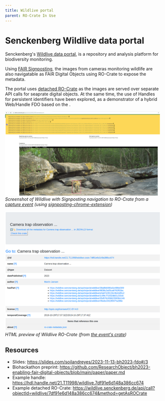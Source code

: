```yaml
---
title: Wildlive portal
parent: RO-Crate In Use
---
```

<!--
   Copyright 2019-2024 RO-Crate contributors
   <https://github.com/ResearchObject/ro-crate/graphs/contributors>

   Licensed under the Apache License, Version 2.0 (the "License");
   you may not use this file except in compliance with the License.
   You may obtain a copy of the License at

       http://www.apache.org/licenses/LICENSE-2.0

   Unless required by applicable law or agreed to in writing, software
   distributed under the License is distributed on an "AS IS" BASIS,
   WITHOUT WARRANTIES OR CONDITIONS OF ANY KIND, either express or implied.
   See the License for the specific language governing permissions and
   limitations under the License.
-->

# Senckenberg Wildlive data portal

Senckenberg's [Wildlive data portal](https://wildlive.senckenberg.de/), is a repository and analysis platform for biodiversity monitoring. 

Using [FAIR Signposting](https://signposting.org/FAIR/), the images from cameras monitoring wildlife are also navigatable as FAIR Digital Objects using RO-Crate to expose the  metadata. 

The portal uses [detached RO-Crate](https://www.researchobject.org/ro-crate/1.2-DRAFT/structure.html#detached-ro-crate) as the images are served over separate API calls for seaprate digital objects. At the same time, the use of Handles for persistent identifiers have been explored, as a demonstrator of a hybrid Web/Handle FDO based on the .

![Screenshot of Wildlive with Signposting navigation](../assets/img/wildlive/signposting.png)
_Screenshot of Wildlive with Signposting navigation to RO-Crate from a [capture event](https://wildlive.senckenberg.de/captureevent/wildlive/7df91e6d148a386cc674) (using [signposting-chrome-extension](https://github.com/SandyRogers/signposting-chrome-extension))_

![HTML preview of Wildlive RO-Crate](../assets/img/wildlive/ro-crate-preview.png)
_HTML preview of Wildlive RO-Crate (from [the event's crate](https://wildlive.senckenberg.de/api/call?objectId=wildlive/7df91e6d148a386cc674&method=getAsROCrate))_ 

## Resources

* Slides: <https://slides.com/soilandreyes/2023-11-13-bh2023-fdo#/3>
* Biohackathon preprint: <https://github.com/ResearchObject/bh2023-enabling-fair-digital-objects/blob/main/paper/paper.md>
* Example handle: <https://hdl.handle.net/21.T11998/wildlive.7df91e6d148a386cc674>
* Example detached RO-Crate: <https://wildlive.senckenberg.de/api/call?objectId=wildlive/7df91e6d148a386cc674&method=getAsROCrate>

<!--
[![wildlive logo](../assets/img/wildlive.svg)](https://wildlive.org/)

[wildlive](https://reliance.rohub.org/) (EXAMPLE-ACRONYM), is a...

wildlive uses RO-Crate for ... as ....

wildlive works with Project X, .....




## RO-Crate in wildlive

(Show practically how RO-Crate is used, link to profile of RO-Crate, etc.)

The wildlive API supports [RO-Crate export](http://wildlive.org/docs/ro-crate) as...

wildlive also plans to do...

wildlive:
```
curl -H "Accept: application/ld+json" https://wildlive.com/ro-crate/a72f314d

{
  "@context": { … },
  "@graph": [
   …
    {
      "@id": "./",
      "hasPart": […],
      "@type": "Dataset",
    }
   …
}
```


## Resources

* [wildlive Homepage](https://wildlive.org/)
* [wildlive documentation](https://wildlive.org/docs/)
* [RO-Crate profile for wildlive](https://wildlive.org/crate-profile)
* [wildlive Tutorials](https://wildlive.org/docs/tutorial)
* [wildlive presentation](http://wildlive.org/)

## Publications

Alice Land, Bob Bunny (2020):  
**wildlive and RO-Crate**.  
_wildlive Journal_ **0**(1)
<https://doi.org/10.1234/wildlive>  
[[preprint](http://wildlive.com/preprint.pdf)]

-->
